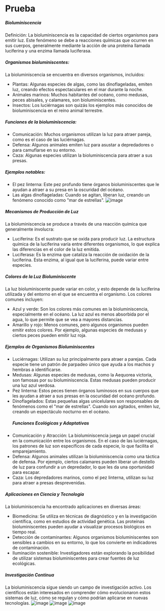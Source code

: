 # Prueba
##### Bioluminiscencia
Definición: La bioluminiscencia es la capacidad de ciertos organismos para emitir luz. Este fenómeno se debe a reacciones químicas que ocurren en sus cuerpos, generalmente mediante la acción de una proteína llamada luciferina y una enzima llamada luciferasa.
##### Organismos bioluminiscentes: 
La bioluminiscencia se encuentra en diversos organismos, incluidos:
- Plantas: Algunas especies de algas, como las dinoflageladas, emiten luz, creando efectos espectaculares en el mar durante la noche.
- Animales marinos: Muchos habitantes del océano, como medusas, peces abisales, y calamares, son bioluminiscentes.
- Insectos: Los luciérnagas son quizás los ejemplos más conocidos de bioluminiscencia en el reino animal terrestre.
##### Funciones de la bioluminiscencia:
- Comunicación: Muchos organismos utilizan la luz para atraer pareja, como es el caso de las luciérnagas.
- Defensa: Algunos animales emiten luz para asustar a depredadores o para camuflarse en su entorno.
- Caza: Algunas especies utilizan la bioluminiscencia para atraer a sus presas.
##### Ejemplos notables:
- El pez linterna: Este pez profundo tiene órganos bioluminiscentes que le ayudan a atraer a su presa en la oscuridad del océano.
- Las algas dinoflageladas: Cuando se agitan, liberan luz, creando un fenómeno conocido como "mar de estrellas".
  ![image](https://github.com/user-attachments/assets/95233898-6829-48ef-9c9a-a65fbfe6838f)

#####  Mecanismos de Producción de Luz
La bioluminiscencia se produce a través de una reacción química que generalmente involucra:
- Luciferina: Es el sustrato que se oxida para producir luz. La estructura química de la luciferina varía entre diferentes organismos, lo que explica las diferencias en el color de la luz emitida.
- Luciferasa: Es la enzima que cataliza la reacción de oxidación de la luciferina. Esta enzima, al igual que la luciferina, puede variar entre especies.
##### Colores de la Luz Bioluminiscente
La luz bioluminiscente puede variar en color, y esto depende de la luciferina utilizada y del entorno en el que se encuentra el organismo. Los colores comunes incluyen:
- Azul y verde: Son los colores más comunes en la bioluminiscencia, especialmente en el océano. La luz azul es menos absorbida por el agua, lo que permite que se vea a mayores distancias.
- Amarillo y rojo: Menos comunes, pero algunos organismos pueden emitir estos colores. Por ejemplo, algunas especies de medusas y ciertos peces pueden emitir luz roja.
 ##### Ejemplos de Organismos Bioluminiscentes
- Luciérnagas: Utilizan su luz principalmente para atraer a parejas. Cada especie tiene un patrón de parpadeo único que ayuda a los machos y hembras a identificarse.
- Medusas: Algunas especies de medusas, como la Aequorea victoria, son famosas por su bioluminiscencia. Estas medusas pueden producir una luz azul verdosa.
- Pez linterna: Estos peces tienen órganos luminosos en sus cuerpos que les ayudan a atraer a sus presas en la oscuridad del océano profundo.
- Dinoflagelados: Estas pequeñas algas unicelulares son responsables de fenómenos como el "mar de estrellas". Cuando son agitados, emiten luz, creando un espectáculo nocturno en el océano.
  ##### Funciones Ecológicas y Adaptativas
- Comunicación y Atracción: La bioluminiscencia juega un papel crucial en la comunicación entre los organismos. En el caso de las luciérnagas, los patrones de luz son específicos de cada especie, lo que facilita el emparejamiento.
- Defensa: Algunos animales utilizan la bioluminiscencia como una táctica de defensa. Por ejemplo, ciertos calamares pueden liberar un destello de luz para confundir a un depredador, lo que les da una oportunidad para escapar.
- Caza: Los depredadores marinos, como el pez linterna, utilizan su luz para atraer a presas desprevenidas.
##### Aplicaciones en Ciencia y Tecnología
La bioluminiscencia ha encontrado aplicaciones en diversas áreas:
- Biomedicina: Se utiliza en técnicas de diagnóstico y en la investigación científica, como en estudios de actividad genética. Las proteínas bioluminiscentes pueden ayudar a visualizar procesos biológicos en tiempo real.
- Detección de contaminantes: Algunos organismos bioluminiscentes son sensibles a cambios en su entorno, lo que los convierte en indicadores de contaminación.
- Iluminación sostenible: Investigadores están explorando la posibilidad de utilizar sistemas bioluminiscentes para crear fuentes de luz ecológicas.
##### Investigación Continua
La bioluminiscencia sigue siendo un campo de investigación activo. Los científicos están interesados en comprender cómo evolucionaron estos sistemas de luz, cómo se regulan y cómo podrían aplicarse en nuevas tecnologías.
![image](https://github.com/user-attachments/assets/8e685973-157d-4ccb-8232-40757290bbd6) ![image](https://github.com/user-attachments/assets/679f0a50-32f8-42c8-a4dd-20f11da449ed) ![image](https://github.com/user-attachments/assets/f6784900-22b4-4c32-851d-94f08e27a646)


